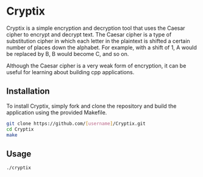 # Cryptix

Cryptix is a simple encryption and decryption tool that uses the Caesar cipher to encrypt and decrypt text. The Caesar cipher is a type of substitution cipher in which each letter in the plaintext is shifted a certain number of places down the alphabet. For example, with a shift of 1, A would be replaced by B, B would become C, and so on.

Although the Caesar cipher is a very weak form of encryption, it can be useful for learning about building cpp applications.

## Installation

To install Cryptix, simply fork and clone the repository and build the application using the provided Makefile.

```bash
git clone https://github.com/[username]/Cryptix.git
cd Cryptix
make
```
## Usage

```bash
./cryptix
```
